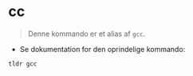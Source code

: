 # cc

> Denne kommando er et alias af `gcc`.

- Se dokumentation for den oprindelige kommando:

`tldr gcc`
